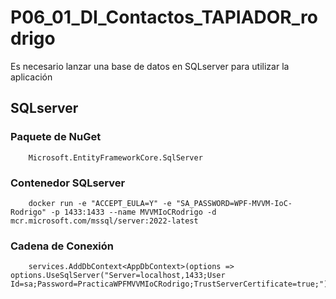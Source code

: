 # P06_01_DI_Contactos_TAPIADOR_rodrigo
Es necesario lanzar una base de datos en SQLserver para utilizar la aplicación
## SQLserver
### Paquete de NuGet
        Microsoft.EntityFrameworkCore.SqlServer
### Contenedor SQLserver
        docker run -e "ACCEPT_EULA=Y" -e "SA_PASSWORD=WPF-MVVM-IoC-Rodrigo" -p 1433:1433 --name MVVMIoCRodrigo -d mcr.microsoft.com/mssql/server:2022-latest
### Cadena de Conexión
        services.AddDbContext<AppDbContext>(options => options.UseSqlServer("Server=localhost,1433;User Id=sa;Password=PracticaWPFMVVMIoCRodrigo;TrustServerCertificate=true;"));
